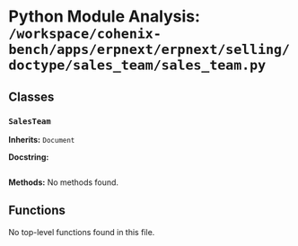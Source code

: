 # Python Module Analysis: `/workspace/cohenix-bench/apps/erpnext/erpnext/selling/doctype/sales_team/sales_team.py`

## Classes

### `SalesTeam`
**Inherits:** `Document`


**Docstring:**
```

```

**Methods:**
No methods found.




## Functions

No top-level functions found in this file.
